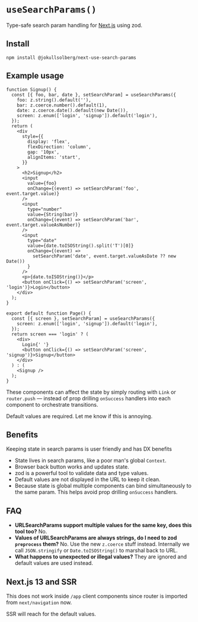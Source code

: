 # `useSearchParams()`

Type-safe search param handling for [Next.js](https://nextjs.org/) using zod.

## Install

```
npm install @jokullsolberg/next-use-search-params
```

## Example usage

```tsx
function Signup() {
  const [{ foo, bar, date }, setSearchParam] = useSearchParams({
    foo: z.string().default(''),
    bar: z.coerce.number().default(1),
    date: z.coerce.date().default(new Date()),
    screen: z.enum(['login', 'signup']).default('login'),
  });
  return (
    <div
      style={{
        display: 'flex',
        flexDirection: 'column',
        gap: '10px',
        alignItems: 'start',
      }}
    >
      <h2>Signup</h2>
      <input
        value={foo}
        onChange={(event) => setSearchParam('foo', event.target.value)}
      />
      <input
        type="number"
        value={String(bar)}
        onChange={(event) => setSearchParam('bar', event.target.valueAsNumber)}
      />
      <input
        type="date"
        value={date.toISOString().split('T')[0]}
        onChange={(event) =>
          setSearchParam('date', event.target.valueAsDate ?? new Date())
        }
      />
      <p>{date.toISOString()}</p>
      <button onClick={() => setSearchParam('screen', 'login')}>Login</button>
    </div>
  );
}

export default function Page() {
  const [{ screen }, setSearchParam] = useSearchParams({
    screen: z.enum(['login', 'signup']).default('login'),
  });
  return screen === 'login' ? (
    <div>
      Login{' '}
      <button onClick={() => setSearchParam('screen', 'signup')}>Signup</button>
    </div>
  ) : (
    <Signup />
  );
}
```

These components can affect the state by simply routing with `Link` or `router.push` — instead of
prop drilling `onSuccess` handlers into each component to orchestrate transitions.

Default values are required. Let me know if this is annoying.

## Benefits

Keeping state in search params is user friendly and has DX benefits

- State lives in search params, like a poor man's global `Context`.
- Browser back button works and updates state.
- zod is a powerful tool to validate data and type values.
- Default values are not displayed in the URL to keep it clean.
- Because state is global multiple components can bind simultaneously to the same param. This helps
  avoid prop drilling `onSuccess` handlers.

## FAQ

- **URLSearchParams support multiple values for the same key, does this tool too?** No.
- **Values of URLSearchParams are always strings, do I need to zod `preprocess` them?** No. Use the
  new `z.coerce` stuff instead. Internally we call `JSON.stringify` or `Date.toISOString()` to
  marshal back to URL.
- **What happens to unexpected or illegal values?** They are ignored and default values are used
  instead.

## Next.js 13 and SSR

This does not work inside `/app` client components since router is imported from `next/navigation`
now.

SSR will reach for the default values.
